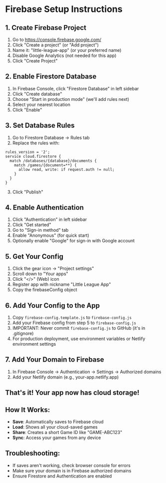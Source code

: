 # Firebase Setup Instructions

## 1. Create Firebase Project
1. Go to https://console.firebase.google.com/
2. Click "Create a project" (or "Add project")
3. Name it: "little-league-app" (or your preferred name)
4. Disable Google Analytics (not needed for this app)
5. Click "Create Project"

## 2. Enable Firestore Database
1. In Firebase Console, click "Firestore Database" in left sidebar
2. Click "Create database"
3. Choose "Start in production mode" (we'll add rules next)
4. Select your nearest location
5. Click "Enable"

## 3. Set Database Rules
1. Go to Firestore Database → Rules tab
2. Replace the rules with:
```
rules_version = '2';
service cloud.firestore {
  match /databases/{database}/documents {
    match /games/{document=**} {
      allow read, write: if request.auth != null;
    }
  }
}
```
3. Click "Publish"

## 4. Enable Authentication
1. Click "Authentication" in left sidebar
2. Click "Get started"
3. Go to "Sign-in method" tab
4. Enable "Anonymous" (for quick start)
5. Optionally enable "Google" for sign-in with Google account

## 5. Get Your Config
1. Click the gear icon → "Project settings"
2. Scroll down to "Your apps"
3. Click "</>" (Web) icon
4. Register app with nickname "Little League App"
5. Copy the firebaseConfig object

## 6. Add Your Config to the App
1. Copy `firebase-config.template.js` to `firebase-config.js`
2. Add your Firebase config from step 5 to `firebase-config.js`
3. IMPORTANT: Never commit `firebase-config.js` to GitHub (it's in .gitignore)
4. For production deployment, use environment variables or Netlify environment settings

## 7. Add Your Domain to Firebase
1. In Firebase Console → Authentication → Settings → Authorized domains
2. Add your Netlify domain (e.g., your-app.netlify.app)

## That's it! Your app now has cloud storage!

## How It Works:
- **Save**: Automatically saves to Firebase cloud
- **Load**: Shows all your cloud-saved games
- **Share**: Creates a short Game ID like "GAME-ABC123"
- **Sync**: Access your games from any device

## Troubleshooting:
- If saves aren't working, check browser console for errors
- Make sure your domain is in Firebase authorized domains
- Ensure Firestore and Authentication are enabled